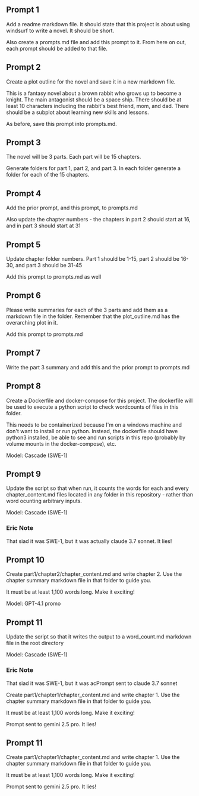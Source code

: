 ## Prompt 1

Add a readme markdown file. It should state that this project is about using windsurf to write a novel. It should be short.

Also create a prompts.md file and add this prompt to it. From here on out, each prompt should be added to that file.

## Prompt 2

Create a plot outline for the novel and save it in a new markdown file. 

This is a fantasy novel about a brown rabbit who grows up to become a knight. The main antagonist should be a space ship. There should be at least 10 characters including the rabbit's best friend, mom, and dad. There should be a subplot about learning new skills and lessons.

As before, save this prompt into prompts.md.

## Prompt 3

The novel will be 3 parts. Each part will be 15 chapters. 

Generate folders for part 1, part 2, and part 3. In each folder generate a folder for each of the 15 chapters.

## Prompt 4

Add the prior prompt, and this prompt, to prompts.md

Also update the chapter numbers - the chapters in part 2 should start at 16, and in part 3 should start at 31

## Prompt 5

Update chapter folder numbers. Part 1 should be 1-15, part 2 should be 16-30, and part 3 should be 31-45

Add this prompt to prompts.md as well

## Prompt 6

Please write summaries for each of the 3 parts and add them as a markdown file in the folder. Remember that the plot_outline.md has the overarching plot in it.

Add this prompt to prompts.md

## Prompt 7

Write the part 3 summary and add this and the prior prompt to prompts.md

## Prompt 8

Create a Dockerfile and docker-compose for this project. The dockerfile will be used to execute a python script to check wordcounts of files in this folder.

This needs to be containerized because I'm on a windows machine and don't want to install or run python. Instead, the dockerfile should have python3 installed, be able to see and run scripts in this repo (probably by volume mounts in the docker-compose), etc.

Model: Cascade (SWE-1)

## Prompt 9

Update the script so that when run, it counts the words for each and every chapter_content.md files located in any folder in this repository - rather than word ocunting arbitrary inputs.

Model: Cascade (SWE-1)

### Eric Note

That siad it was SWE-1, but it was actually claude 3.7 sonnet. It lies! 

## Prompt 10

Create part1/chapter2/chapter_content.md and write chapter 2. Use the chapter summary markdown file in that folder to guide you.

It must be at least 1,100 words long. Make it exciting!

Model: GPT-4.1 promo

## Prompt 11

Update the script so that it writes the output to a word_count.md markdown file in the root directory

Model: Cascade (SWE-1)

### Eric Note

That siad it was SWE-1, but it was acPrompt sent to claude 3.7 sonnet

Create part1/chapter1/chapter_content.md and write chapter 1. Use the chapter summary markdown file in that folder to guide you.

It must be at least 1,100 words long. Make it exciting!

Prompt sent to gemini 2.5 pro. It lies! 

## Prompt 11

Create part1/chapter1/chapter_content.md and write chapter 1. Use the chapter summary markdown file in that folder to guide you.

It must be at least 1,100 words long. Make it exciting!

Prompt sent to gemini 2.5 pro. It lies! 